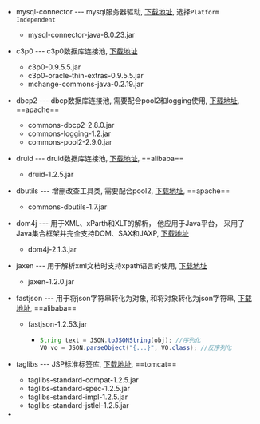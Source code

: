 - mysql-connector --- mysql服务器驱动, [下载地址](https://dev.mysql.com/downloads/connector/j/), 选择`Platform Independent`
  - mysql-connector-java-8.0.23.jar
- c3p0 --- c3p0数据库连接池, [下载地址](https://www.mchange.com/projects/c3p0/)
  - c3p0-0.9.5.5.jar
  - c3p0-oracle-thin-extras-0.9.5.5.jar
  - mchange-commons-java-0.2.19.jar
- dbcp2 --- dbcp数据库连接池, 需要配合pool2和logging使用,  [下载地址](https://commons.apache.org/downloads/index.html), ==apache==
  - commons-dbcp2-2.8.0.jar
  - commons-logging-1.2.jar
  - commons-pool2-2.9.0.jar

- druid --- druid数据库连接池, [下载地址](https://github.com/alibaba/druid), ==alibaba==

  - druid-1.2.5.jar

- dbutils --- 增删改查工具类, 需要配合pool2, [下载地址](https://commons.apache.org/downloads/index.html), ==apache==

  - commons-dbutils-1.7.jar

- dom4j --- 用于XML、xParth和XLT的解析， 他应用于Java平台， 采用了Java集合框架并完全支持DOM、SAX和JAXP, [下载地址](https://github.com/dom4j/dom4j/releases/tag/version-2.1.3)

  - dom4j-2.1.3.jar

- jaxen --- 用于解析xml文档时支持xpath语言的使用, [下载地址](<https://mvnrepository.com/>)

  - jaxen-1.2.0.jar

- fastjson --- 用于将json字符串转化为对象, 和将对象转化为json字符串, [下载地址](https://github.com/alibaba/fastjson/wiki/Quick-Start-CN), ==alibaba==

  - fastjson-1.2.53.jar

    - ```java
      String text = JSON.toJSONString(obj); //序列化
      VO vo = JSON.parseObject("{...}", VO.class); //反序列化
      ```

- taglibs --- JSP标准标签库, [下载地址](https://tomcat.apache.org/download-taglibs.cgi), ==tomcat==

  - taglibs-standard-compat-1.2.5.jar
  - taglibs-standard-spec-1.2.5.jar
  - taglibs-standard-impl-1.2.5.jar
  - taglibs-standard-jstlel-1.2.5.jar

- 

